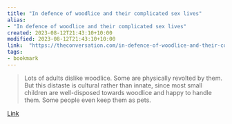 ```yaml
---
title: "In defence of woodlice and their complicated sex lives"
alias:
- "In defence of woodlice and their complicated sex lives"
created: 2023-08-12T21:43:10+10:00
modified: 2023-08-12T21:43:10+10:00
link:  "https://theconversation.com/in-defence-of-woodlice-and-their-complicated-sex-lives-195325"
tags:
- bookmark
---
```


> Lots of adults dislike woodlice. Some are physically revolted by them. But this distaste is cultural rather than innate, since most small children are well-disposed towards woodlice and happy to handle them. Some people even keep them as pets.

[Link](https://theconversation.com/in-defence-of-woodlice-and-their-complicated-sex-lives-195325)